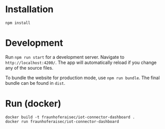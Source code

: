 # Installation
```
npm install
```

# Development
Run `npm run start` for a development server. Navigate to `http://localhost:4200/`. The app will automatically reload if you change any of the source files.

To bundle the website for production mode, use `npm run bundle`. The final bundle can be found in `dist`.

# Run (docker)
```
docker build -t fraunhoferaisec/iot-connector-dashboard .
docker run fraunhoferaisec/iot-connector-dashboard
```
